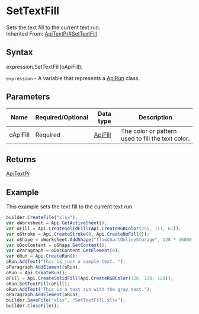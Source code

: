 # SetTextFill

Sets the text fill to the current text run.
<br>Inherited From: [ApiTextPr#SetTextFill](../../ApiTextPr/Methods/SetTextFill.md)

## Syntax

expression.SetTextFill(oApiFill);

`expression` - A variable that represents a [ApiRun](../ApiRun.md) class.

## Parameters

| **Name** | **Required/Optional** | **Data type** | **Description** |
| ------------- | ------------- | ------------- | ------------- |
| oApiFill | Required | [ApiFill](../../ApiFill/ApiFill.md) | The color or pattern used to fill the text color. |

## Returns

[ApiTextPr](../../ApiTextPr/ApiTextPr.md)

## Example

This example sets the text fill to the current text run.

```javascript
builder.CreateFile("xlsx");
var oWorksheet = Api.GetActiveSheet();
var oFill = Api.CreateSolidFill(Api.CreateRGBColor(255, 111, 61));
var oStroke = Api.CreateStroke(0, Api.CreateNoFill());
var oShape = oWorksheet.AddShape("flowChartOnlineStorage", 120 * 36000, 70 * 36000, oFill, oStroke, 0, 2 * 36000, 0, 3 * 36000);
var oDocContent = oShape.GetContent();
var oParagraph = oDocContent.GetElement(0);
var oRun = Api.CreateRun();
oRun.AddText("This is just a sample text. ");
oParagraph.AddElement(oRun);
oRun = Api.CreateRun();
oFill = Api.CreateSolidFill(Api.CreateRGBColor(128, 128, 128));
oRun.SetTextFill(oFill);
oRun.AddText("This is a text run with the gray text.");
oParagraph.AddElement(oRun);
builder.SaveFile("xlsx", "SetTextFill.xlsx");
builder.CloseFile();
```